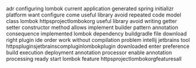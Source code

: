 adr configuring lombok current application generated spring initializr platform want configure come useful library avoid repeated code model class lombok httpsprojectlombokorg useful library avoid writing getter setter constructor method allows implement builder pattern annotation consequence implemented lombok dependency buildgradle file download right plugin ide order work without compilation problem intellij jetbrains tool httpspluginsjetbrainscompluginlombokplugin downloaded enter preference build execution deployment annotation processor enable annotation processing ready start lombok feature httpsprojectlombokorgfeaturesall